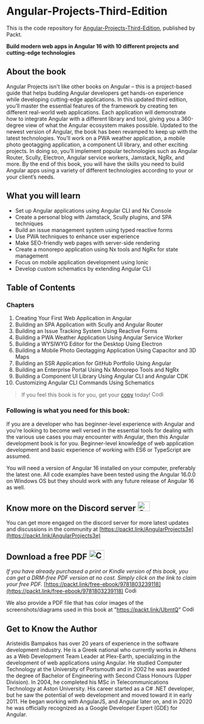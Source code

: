 # Angular-Projects-Third-Edition
This is the code repository for [Angular-Projects-Third-Edition](https://www.amazon.com/Angular-Projects-different-cutting-edge-technologies/dp/1803239115), published by Packt.

**Build modern web apps in Angular 16 with 10 different projects and cutting-edge technologies**

## About the book

Angular Projects isn't like other books on Angular – this is a project-based guide that helps budding Angular developers get hands-on experience while developing cutting-edge applications.
In this updated third edition, you’ll master the essential features of the framework by creating ten different real-world web applications. Each application will demonstrate how to integrate Angular with a different library and tool, giving you a 360-degree view of what the Angular ecosystem makes possible.
Updated to the newest version of Angular, the book has been revamped to keep up with the latest technologies. You’ll work on a PWA weather application, a mobile photo geotagging application, a component UI library, and other exciting projects. In doing so, you’ll implement popular technologies such as Angular Router, Scully, Electron, Angular service workers, Jamstack, NgRx, and more.
By the end of this book, you will have the skills you need to build Angular apps using a variety of different technologies according to your or your client’s needs.

## What you will learn

- Set up Angular applications using Angular CLI and Nx Console
- Create a personal blog with Jamstack, Scully plugins, and SPA techniques
- Build an issue management system using typed reactive forms
- Use PWA techniques to enhance user experience
- Make SEO-friendly web pages with server-side rendering
- Create a monorepo application using Nx tools and NgRx for state management
- Focus on mobile application development using Ionic
- Develop custom schematics by extending Angular CLI


## Table of Contents
### Chapters
1. Creating Your First Web Application in Angular
2. Building an SPA Application with Scully and Angular Router
3. Building an Issue Tracking System Using Reactive Forms
4. Building a PWA Weather Application Using Angular Service Worker
5. Building a WYSIWYG Editor for the Desktop Using Electron
6. Building a Mobile Photo Geotagging Application Using Capacitor and 3D Maps
7. Building an SSR Application for GitHub Portfolio Using Angular
8. Building an Enterprise Portal Using Nx Monorepo Tools and NgRx
9. Building a Component UI Library Using Angular CLI and Angular CDK
10. Customizing Angular CLI Commands Using Schematics


> If you feel this book is for you, get your [copy](https://www.amazon.com/Angular-Projects-different-cutting-edge-technologies/dp/1803239115) today! <img alt="Coding" height="15" width="35"  src="https://media.tenor.com/ex_HDD_k5P8AAAAi/habbo-habbohotel.gif">

### Following is what you need for this book: ###

If you are a developer who has beginner-level experience with Angular and you're looking to become well versed in the essential tools for dealing with the various use cases you may encounter with Angular, then this Angular development book is for you. Beginner-level knowledge of web application development and basic experience of working with ES6 or TypeScript are assumed. 

You will need a version of Angular 16 installed on your computer, preferably the latest one. All code examples have been tested using the Angular 16.0.0 on Windows OS but they should work with any future release of Angular 16 as well. 

## Know more on the Discord server <img alt="Coding" height="25" width="32"  src="https://cliply.co/wp-content/uploads/2021/08/372108630_DISCORD_LOGO_400.gif">

You can get more engaged on the discord server for more latest updates and discussions in the community at [https://packt.link/AngularProjects3e](https://packt.link/AngularProjects3e) 

## Download a free PDF <img alt="Coding" height="25" width="40" src="https://emergency.com.au/wp-content/uploads/2021/03/free.gif">

_If you have already purchased a print or Kindle version of this book, you can get a DRM-free PDF version at no cost. Simply click on the link to claim your free PDF._
[https://packt.link/free-ebook/9781803239118](https://packt.link/free-ebook/9781803239118) <img alt="Coding" height="15" width="35"  src="https://media.tenor.com/ex_HDD_k5P8AAAAi/habbo-habbohotel.gif">

We also provide a PDF file that has color images of the screenshots/diagrams used in this book at "https://packt.link/UbmtQ" <img alt="Coding" height="15" width="35"  src="https://media.tenor.com/ex_HDD_k5P8AAAAi/habbo-habbohotel.gif">


## Get to Know the Author

Aristeidis Bampakos has over 20 years of experience in the software development industry. He is a Greek national who currently works in Athens as a Web Development Team Leader at Plex-Earth, specializing in the development of web applications using Angular.
He studied Computer Technology at the University of Portsmouth and in 2002 he was awarded the degree of Bachelor of Engineering with Second Class Honours (Upper Division). In 2004, he completed his MSc in Telecommunications Technology at Aston University. His career started as a C# .NET developer, but he saw the potential of web development and moved toward it in early 2011. He began working with AngularJS, and Angular later on, and in 2020 he was officially recognized as a Google Developer Expert (GDE) for Angular.
